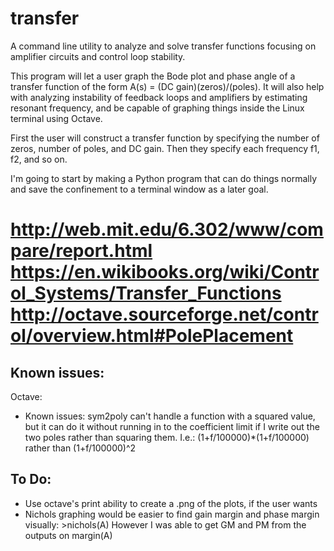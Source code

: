transfer
========
A command line utility to analyze and solve transfer functions focusing on amplifier circuits and control loop stability.

This program will let a user graph the Bode plot and phase angle of a transfer function of the form A(s) = (DC gain)(zeros)/(poles). It will also help with analyzing instability of feedback loops and amplifiers by estimating resonant frequency, and be capable of graphing things inside the Linux terminal using Octave. 

First the user will construct a transfer function by specifying the number of zeros, number of poles, and DC gain. Then they specify each frequency f1, f2, and so on.

I'm going to start by making a Python program that can do things normally and save the confinement to a terminal window as a later goal. 

http://web.mit.edu/6.302/www/compare/report.html
https://en.wikibooks.org/wiki/Control_Systems/Transfer_Functions
http://octave.sourceforge.net/control/overview.html#PolePlacement
=======

Known issues:
-------------
Octave:
* Known issues: sym2poly can't handle a function with a squared value, but it can do it without 
running in to the coefficient limit if I write out the two poles rather than squaring them.
I.e.: (1+f/100000)*(1+f/100000) rather than (1+f/100000)^2

To Do:
------
* Use octave's print ability to create a .png of the plots, if the user wants
* Nichols graphing would be easier to find gain margin and phase margin visually: >nichols(A)
However I was able to get GM and PM from the outputs on margin(A)
